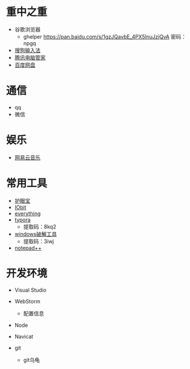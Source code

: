 # 重中之重

- 谷歌浏览器
  - ghelper https://pan.baidu.com/s/1gzJQavbE_4PX5InuJzjQvA 密码：npgq
- [搜狗输入法](https://pinyin.sogou.com/)
- [腾讯电脑管家](https://guanjia.qq.com/)
- [百度网盘](https://pan.baidu.com/disk/home?#/all?path=%2F&vmode=list)

# 通信

- qq
- 微信

# 娱乐

- [网易云音乐](<https://music.163.com/>)

# 常用工具

- [护眼宝](http://www.huyanapp.com/portal.php)
- [IObit](https://www.advancedsystemcare.cn/)
- [everything](https://www.voidtools.com/zh-cn/downloads/)
- [typora](https://pan.baidu.com/s/1sHhkOyeRG6GXHamm-WY2zw)
  - 提取码：8kq2
- [windows破解工具](https://pan.baidu.com/s/1OpBdbaCylV4Zhd8SQEt_WQ)
  - 提取码：3iwj
- [notepad++]([https://notepad-plus-plus.org](https://notepad-plus-plus.org/))

# 开发环境

- Visual Studio

- WebStorm
  - 配置信息
- Node
- Navicat
- git
  - git乌龟